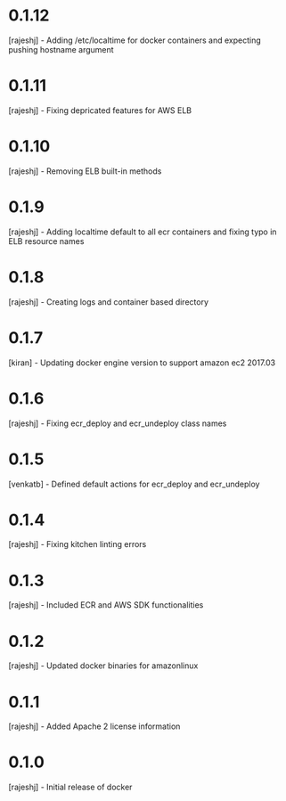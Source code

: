 # 0.1.12
[rajeshj]   - Adding /etc/localtime for docker containers and expecting pushing hostname argument
# 0.1.11
[rajeshj]   - Fixing depricated features for AWS ELB
# 0.1.10 
[rajeshj]   - Removing ELB built-in methods
# 0.1.9
[rajeshj]   - Adding localtime default to all ecr containers and fixing typo in ELB resource names
# 0.1.8
[rajeshj]   - Creating logs and container based directory 
# 0.1.7
[kiran]     - Updating docker engine version to support amazon ec2 2017.03
# 0.1.6
[rajeshj]   - Fixing ecr_deploy and ecr_undeploy class names
# 0.1.5
[venkatb]   - Defined default actions for ecr_deploy and ecr_undeploy
# 0.1.4 
[rajeshj]   - Fixing kitchen linting errors
# 0.1.3 
[rajeshj]   - Included ECR and AWS SDK functionalities 
# 0.1.2
[rajeshj]   - Updated docker binaries for amazonlinux
# 0.1.1
[rajeshj]   - Added Apache 2 license information 
# 0.1.0
[rajeshj]   - Initial release of docker
